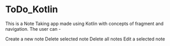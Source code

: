 # ToDo_Kotlin

This is a Note Taking app made using Kotlin with concepts of fragment and navigation. The user can -

Create a new note
Delete selected note
Delete all notes
Edit a selected note

